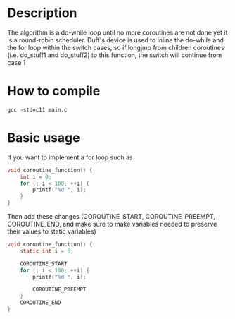 
# Description
The algorithm is a do-while loop until no more coroutines are not done yet
it is a round-robin scheduler.
Duff's device is used to inline the do-while and the for loop within the switch cases, so if
longjmp from children coroutines (i.e. do_stuff1 and do_stuff2) to this function, the switch will continue from case 1


# How to compile
`gcc -std=c11 main.c`


# Basic usage
If you want to implement a for loop such as
```C
void coroutine_function() {
	int i = 0;
	for (; i < 100; ++i) {
		printf("%d ", i);
	}
}
```

Then add these changes (COROUTINE_START, COROUTINE_PREEMPT, COROUTINE_END, and make sure to make variables needed to preserve their values to static variables)
```C
void coroutine_function() {
	static int i = 0;

	COROUTINE_START
	for (; i < 100; ++i) {
		printf("%d ", i);

		COROUTINE_PREEMPT
	}
	COROUTINE_END
}
```